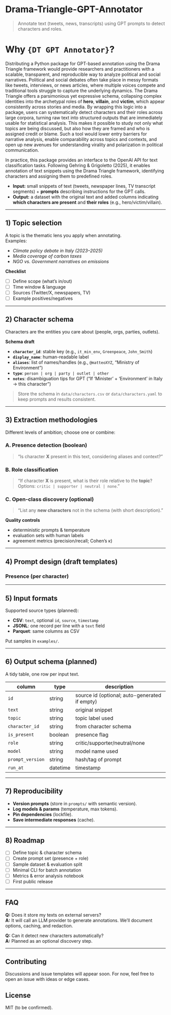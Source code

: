 # Drama-Triangle-GPT-Annotator
> Annotate text (tweets, news, transcripts) using GPT prompts to detect characters and roles.

# Why `{DT GPT Annotator}`?

Distributing a Python package for GPT-based annotation using the Drama Triangle framework would provide researchers and practitioners with a scalable, transparent, and reproducible way to analyze political and social narratives. Political and social debates often take place in messy formats like tweets, interviews, or news articles, where multiple voices compete and traditional tools struggle to capture the underlying dynamics. The Drama Triangle offers a parsimonious yet expressive schema, collapsing complex identities into the archetypal roles of **hero**, **villain**, and **victim**, which appear consistently across stories and media. By wrapping this logic into a package, users can systematically detect characters and their roles across large corpora, turning raw text into structured outputs that are immediately usable for statistical analysis. This makes it possible to study not only what topics are being discussed, but also how they are framed and who is assigned credit or blame. Such a tool would lower entry barriers for narrative analysis, enable comparability across topics and contexts, and open up new avenues for understanding virality and polarization in political communication.

In practice, this package provides an interface to the OpenAI API for text classification tasks. Following Gehring & Grigoletto (2025), it enables annotation of text snippets using the Drama Triangle framework, identifying characters and assigning them to predefined roles. 
- **Input:** small snippets of text (tweets, newspaper lines, TV transcript segments) + **prompts** describing instructions for the GPT calls.
- **Output:** a dataset with the original text and added columns indicating **which characters are present** and **their roles** (e.g., hero/victim/villain).

---

## 1) Topic selection
A topic is the thematic lens you apply when annotating.  
Examples:
- *Climate policy debate in Italy (2023–2025)*
- *Media coverage of carbon taxes*
- *NGO vs. Government narratives on emissions*

**Checklist**
- [ ] Define scope (what’s in/out)  
- [ ] Time window & language  
- [ ] Sources (Twitter/X, newspapers, TV)  
- [ ] Example positives/negatives

---

## 2) Character schema
Characters are the entities you care about (people, orgs, parties, outlets).

**Schema draft**
- **`character_id`**: stable key (e.g., `it_min_env`, `Greenpeace`, `John_Smith`)  
- **`display_name`**: human-readable label  
- **`aliases`**: list of names/handles (e.g., `@matteoXYZ`, “Ministry of Environment”)  
- **`type`**: `person | org | party | outlet | other`  
- **`notes`**: disambiguation tips for GPT (“If ‘Minister’ + ‘Environment’ in Italy → this character”)  

> Store the schema in `data/characters.csv` or `data/characters.yaml` to keep prompts and results consistent.

---

## 3) Extraction methodologies
Different levels of ambition; choose one or combine:

### A. Presence detection (boolean)
> “Is character **X** present in this text, considering aliases and context?”

### B. Role classification
> “If character **X** is present, what is their role relative to the **topic**?  
> Options: `critic | supporter | neutral | none`.”

### C. Open-class discovery (optional)
> “List any **new characters** not in the schema (with short description).”

**Quality controls**
- deterministic prompts & temperature  
- evaluation sets with human labels  
- agreement metrics (precision/recall; Cohen’s κ)

---

## 4) Prompt design (draft templates)

### Presence (per character)


---

## 5) Input formats
Supported source types (planned):
- **CSV**: `text`, optional `id`, `source`, `timestamp`
- **JSONL**: one record per line with a `text` field
- **Parquet**: same columns as CSV

Put samples in `examples/`.

---

## 6) Output schema (planned)
A tidy table, one row per input text.

| column              | type     | description                                   |
|---------------------|----------|-----------------------------------------------|
| `id`                | string   | source id (optional; auto-generated if empty) |
| `text`              | string   | original snippet                              |
| `topic`             | string   | topic label used                              |
| `character_id`      | string   | from character schema                         |
| `is_present`        | boolean  | presence flag                                 |
| `role`              | string   | critic/supporter/neutral/none                 |
| `model`             | string   | model name used                               |
| `prompt_version`    | string   | hash/tag of prompt                            |
| `run_at`            | datetime | timestamp                                     |

---

## 7) Reproducibility
- **Version prompts** (store in `prompts/` with semantic version).  
- **Log models & params** (temperature, max tokens).  
- **Pin dependencies** (lockfile).  
- **Save intermediate responses** (cache).  

---

## 8) Roadmap
- [ ] Define topic & character schema  
- [ ] Create prompt set (presence + role)  
- [ ] Sample dataset & evaluation split  
- [ ] Minimal CLI for batch annotation  
- [ ] Metrics & error analysis notebook  
- [ ] First public release

---

## FAQ
**Q:** Does it store my texts on external servers?  
**A:** It will call an LLM provider to generate annotations. We’ll document options, caching, and redaction.

**Q:** Can it detect new characters automatically?  
**A:** Planned as an optional discovery step.

---

## Contributing
Discussions and issue templates will appear soon. For now, feel free to open an issue with ideas or edge cases.

## License
MIT (to be confirmed).

